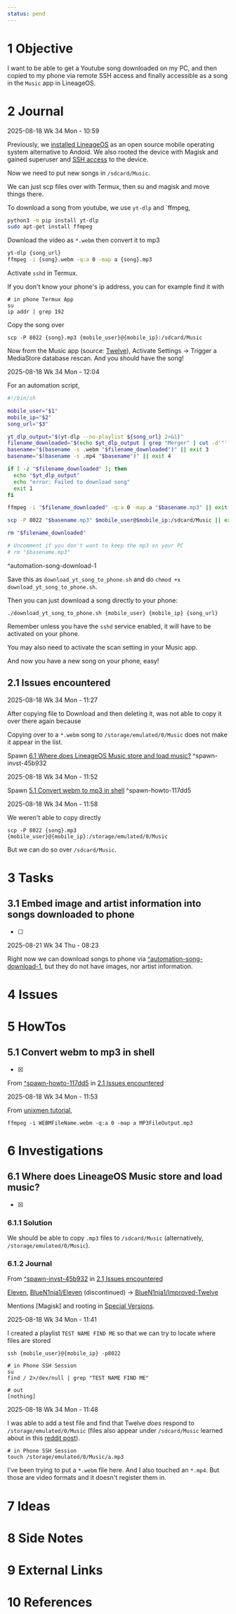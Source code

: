 ```yaml
---
status: pend
---
```


# 1 Objective

I want to be able to get a Youtube song downloaded on my PC, and then copied to my phone via remote SSH access and finally accessible as a song in the `Music` app in LineageOS.

# 2 Journal

2025-08-18 Wk 34 Mon - 10:59

Previously, we [installed LineageOS](../../2025/000%20Install%20open%20source%20mobile%20OS%20on%20my%20phone.md) as an open source mobile operating system alternative to Andoid. We also rooted the device with Magisk and gained superuser and [SSH access](../../2025/000%20Install%20open%20source%20mobile%20OS%20on%20my%20phone.md#33-getting-ssh-remote-access-to-my-pixel-3) to the device.

Now we need to put new songs in `/sdcard/Music`.

We can just scp files over with Termux, then su and magisk and move things there.

To download a song from youtube, we use `yt-dlp` and \`ffmpeg,

````sh
python3 -m pip install yt-dlp
sudo apt-get install ffmpeg
````

Download the video as `*.webm` then convert it to mp3

````sh
yt-dlp {song_url}
ffmpeg -i {song}.webm -q:a 0 -map a {song}.mp3
````

Activate `sshd` in Termux.

If you don't know your phone's ip address, you can for example find it with

````
# in phone Termux App
su
ip addr | grep 192
````

Copy the song over

````
scp -P 8022 {song}.mp3 {mobile_user}@{mobile_ip}:/sdcard/Music
````

Now from the Music app (source: [Twelve](https://github.com/BlueN1nja1/Improved-Twelve/)), Activate Settings -> Trigger a MediaStore database rescan. And you should have the song!

2025-08-18 Wk 34 Mon - 12:04

For an automation script,

````sh
#!/bin/sh

mobile_user="$1"
mobile_ip="$2"
song_url="$3"

yt_dlp_output="$(yt-dlp --no-playlist ${song_url} 2>&1)"
filename_downloaded="$(echo $yt_dlp_output | grep "Merger" | cut -d'"' -f2)" || exit 2
basename="$(basename -s .webm "$filename_downloaded")" || exit 3
basename="$(basename -s .mp4 "$basename")" || exit 4

if [ -z "$filename_downloaded" ]; then
  echo "$yt_dlp_output"
  echo "error: Failed to download song"
  exit 1
fi

ffmpeg -i "$filename_downloaded" -q:a 0 -map a "$basename.mp3" || exit 5

scp -P 8022 "$basename.mp3" $mobile_user@$mobile_ip:/sdcard/Music || exit 6

rm "$filename_downloaded"

# Uncomment if you don't want to keep the mp3 on your PC
# rm "$basename.mp3"
````

<a name="automation-song-download-1" />^automation-song-download-1

Save this as `download_yt_song_to_phone.sh` and do `chmod +x download_yt_song_to_phone.sh`.

Then you can just download a song directly to your phone:

````
./download_yt_song_to_phone.sh {mobile_user} {mobile_ip} {song_url}
````

Remember unless you have the `sshd` service enabled, it will have to be activated on your phone.

You may also need to activate the scan setting in your Music app.

And now you have a new song on your phone, easy!

## 2.1 Issues encountered

2025-08-18 Wk 34 Mon - 11:27

After copying file to Download and then deleting it, was not able to copy it over there again because

Copying over to a `*.webm` song to `/storage/emulated/0/Music` does not make it appear in the list.

Spawn [6.1 Where does LineageOS Music store and load music?](Wk%2034%20000%20Downloading%20youtube%20songs%20on%20my%20LineageOS%20phone%20over%20termux.md#61-where-does-lineageos-music-store-and-load-music) <a name="spawn-invst-45b932" />^spawn-invst-45b932

2025-08-18 Wk 34 Mon - 11:52

Spawn [5.1 Convert webm to mp3 in shell](Wk%2034%20000%20Downloading%20youtube%20songs%20on%20my%20LineageOS%20phone%20over%20termux.md#51-convert-webm-to-mp3-in-shell) <a name="spawn-howto-117dd5" />^spawn-howto-117dd5

2025-08-18 Wk 34 Mon - 11:58

We weren't able to copy directly

````
scp -P 8022 {song}.mp3 {mobile_user}@{mobile_ip}:/storage/emulated/0/Music
````

But we can do so over `/sdcard/Music`.

# 3 Tasks

## 3.1 Embed image and artist information into songs downloaded to phone

* [ ] 

2025-08-21 Wk 34 Thu - 08:23

Right now we can download songs to phone via [^automation-song-download-1](Wk%2034%20000%20Downloading%20youtube%20songs%20on%20my%20LineageOS%20phone%20over%20termux.md#automation-song-download-1), but they do not have images, nor artist information.

# 4 Issues

# 5 HowTos

## 5.1 Convert webm to mp3 in shell

* [x] 

From [^spawn-howto-117dd5](Wk%2034%20000%20Downloading%20youtube%20songs%20on%20my%20LineageOS%20phone%20over%20termux.md#spawn-howto-117dd5) in [2.1 Issues encountered](Wk%2034%20000%20Downloading%20youtube%20songs%20on%20my%20LineageOS%20phone%20over%20termux.md#21-issues-encountered)

2025-08-18 Wk 34 Mon - 11:53

From [unixmen tutorial](https://www.unixmen.com/webm-to-mp3-how-can-you-convert-in-linux/),

````
ffmpeg -i WEBMFileName.webm -q:a 0 -map a MP3FileOutput.mp3
````

# 6 Investigations

## 6.1 Where does LineageOS Music store and load music?

* [x] 

### 6.1.1 Solution

We should be able to copy `.mp3` files to `/sdcard/Music` (alternatively, `/storage/emulated/0/Music`).

### 6.1.2 Journal

From [^spawn-invst-45b932](Wk%2034%20000%20Downloading%20youtube%20songs%20on%20my%20LineageOS%20phone%20over%20termux.md#spawn-invst-45b932) in [2.1 Issues encountered](Wk%2034%20000%20Downloading%20youtube%20songs%20on%20my%20LineageOS%20phone%20over%20termux.md#21-issues-encountered)

[Eleven](https://github.com/dwi336/Eleven), [BlueN1nja1/Eleven](https://github.com/BlueN1nja1/Eleven?tab=readme-ov-file) (discontinued) -> [BlueN1nja1/Improved-Twelve](https://github.com/BlueN1nja1/Improved-Twelve)

Mentions \[Magisk\] and rooting in [Special Versions](https://github.com/BlueN1nja1/Improved-Twelve?tab=readme-ov-file#special-versions).

2025-08-18 Wk 34 Mon - 11:41

I created a playlist `TEST NAME FIND ME` so that we can try to locate where files are stored

````
ssh {mobile_user}@{mobile_ip} -p8022

# in Phone SSH Session
su
find / 2>/dev/null | grep "TEST NAME FIND ME"

# out
[nothing]
````

2025-08-18 Wk 34 Mon - 11:48

I was able to add a test file and find that Twelve *does* respond to `/storage/emulated/0/Music` (files also appear under `/sdcard/Music` learned about in this [reddit post](https://www.reddit.com/r/LineageOS/comments/18l1lh1/comment/kdv88f3/?utm_source=share&utm_medium=web3x&utm_name=web3xcss&utm_term=1&utm_content=share_button)).

````
# in Phone SSH Session
touch /storage/emulated/0/Music/a.mp3
````

I've been trying to put a `*.webm` file here. And I also touched an `*.mp4`. But those are video formats and it doesn't register them in.

# 7 Ideas

# 8 Side Notes

# 9 External Links

# 10 References
